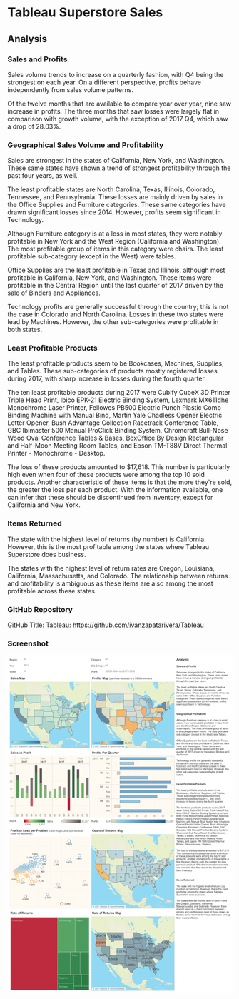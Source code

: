 # Tableau Superstore Sales

## Analysis 
  
### Sales and Profits 
  
Sales volume trends to increase on a quarterly fashion, with Q4 being the strongest on each year. On a different perspective, profits behave independently from sales volume patterns. 
  
Of the twelve months that are available to compare year over year, nine saw increase in profits. The three months that saw losses were largely flat in comparison with growth volume, with the exception of 2017 Q4, which saw a drop of 28.03%. 
  
  
### Geographical Sales Volume and Profitability 
  
Sales are strongest in the states of California, New York, and Washington. These same states have shown a trend of strongest profitability through the past four years, as well. 
  
The least profitable states are North Carolina, Texas, Illinois, Colorado, Tennessee, and Pennsylvania. These losses are mainly driven by sales in the Office Supplies and Furniture categories. These same categories have drawn significant losses since 2014. However, profits seem significant in Technology. 
  
Although Furniture category is at a loss in most states, they were notably profitable in New York and the West Region (California and Washington). The most profitable group of items in this category were chairs. The least profitable sub-category (except in the West) were tables. 
  
Office Supplies are the least profitable in Texas and Illinois, although most profitable in California, New York, and Washington. These items were profitable in the Central Region until the last quarter of 2017 driven by the sale of Binders and Appliances. 
  
Technology profits are generally successful through the country; this is not the case in Colorado and North Carolina. Losses in these two states were lead by Machines. However, the other sub-categories were profitable in both states. 
  
  
### Least Profitable Products 
  
The least profitable products seem to be Bookcases, Machines, Supplies, and Tables. These sub-categories of products mostly registered losses during 2017, with sharp increase in losses during the fourth quarter. 
  
The ten least profitable products during 2017 were Cubify CubeX 3D Printer Triple Head Print, Ibico EPK-21 Electric Binding System, Lexmark MX611dhe Monochrome Laser Printer, Fellowes PB500 Electric Punch Plastic Comb Binding Machine with Manual Bind, Martin Yale Chadless Opener Electric Letter Opener, Bush Advantage Collection Racetrack Conference Table, GBC Ibimaster 500 Manual ProClick Binding System, Chromcraft Bull-Nose Wood Oval Conference Tables & Bases, BoxOffice By Design Rectangular and Half-Moon Meeting Room Tables, and Epson TM-T88V Direct Thermal Printer - Monochrome - Desktop. 
  
The loss of these products amounted to $17,618. This number is particularly high even when four of these products were among the top 10 sold products. Another characteristic of these items is that the more they're sold, the greater the loss per each product. With the information available, one can infer that these should be discontinued from inventory, except for California and New York. 
  
  
### Items Returned 
  
The state with the highest level of returns (by number) is California. However, this is the most profitable among the states where Tableau Superstore does business. 
  
The states with the highest level of return rates are Oregon, Louisiana, California, Massachusetts, and Colorado. The relationship between returns and profitability is ambiguous as these items are also among the most profitable across these states.


### GitHub Repository

GitHub Title: Tableau: https://github.com/ivanzapatarivera/Tableau


### Screenshot

![Getting_Started](screenshot.PNG)